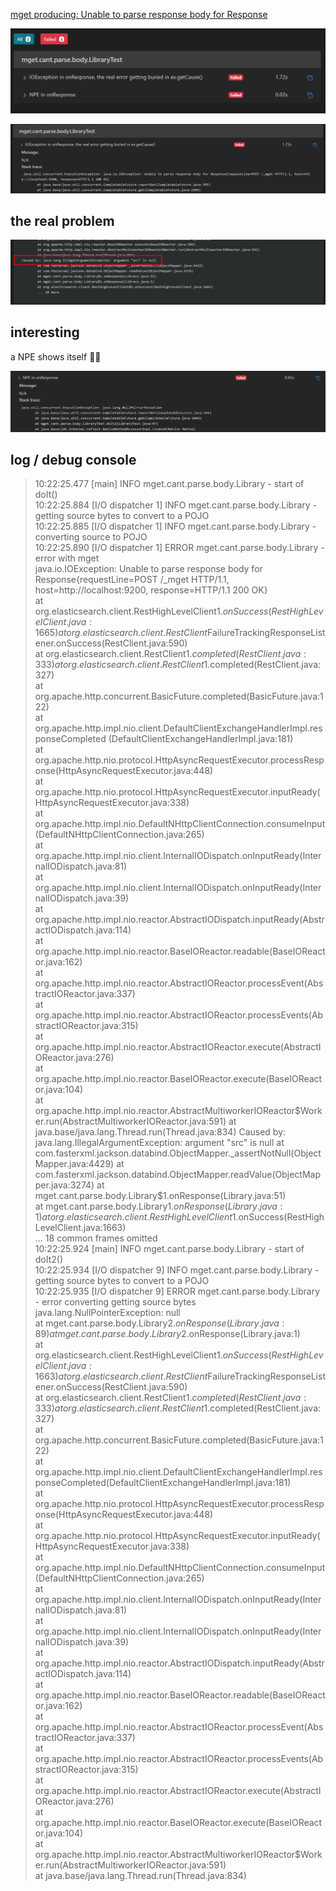 [mget producing: Unable to parse response body for Response](https://stackoverflow.com/questions/60537642/mget-producing-unable-to-parse-response-body-for-response)

![](readme-resources/2020-03-06-10-14-04.png)

![](readme-resources/2020-03-06-10-14-46.png)

## the real problem
![](readme-resources/2020-03-06-10-14-59.png)

## interesting

a NPE shows itself 🤷‍♂️

![](readme-resources/2020-03-06-10-15-05.png)

## log / debug console

>10:22:25.477 [main] INFO  mget.cant.parse.body.Library - start of doIt()  
10:22:25.884 [I/O dispatcher 1] INFO  mget.cant.parse.body.Library - getting source bytes to convert to a POJO  
10:22:25.885 [I/O dispatcher 1] INFO  mget.cant.parse.body.Library - converting source to POJO  
10:22:25.890 [I/O dispatcher 1] ERROR mget.cant.parse.body.Library - error with mget  
java.io.IOException: Unable to parse response body for Response{requestLine=POST /_mget HTTP/1.1, host=http://localhost:9200, response=HTTP/1.1 200 OK}  
	at org.elasticsearch.client.RestHighLevelClient$1.onSuccess(RestHighLevelClient.java:1665)  
	at org.elasticsearch.client.RestClient$FailureTrackingResponseListener.onSuccess(RestClient.java:590)  
	at org.elasticsearch.client.RestClient$1.completed(RestClient.java:333)  
	at org.elasticsearch.client.RestClient$1.completed(RestClient.java:327)  
	at org.apache.http.concurrent.BasicFuture.completed(BasicFuture.java:122)  
	at org.apache.http.impl.nio.client.DefaultClientExchangeHandlerImpl.responseCompleted (DefaultClientExchangeHandlerImpl.java:181)  
	at org.apache.http.nio.protocol.HttpAsyncRequestExecutor.processResponse(HttpAsyncRequestExecutor.java:448)  
	at org.apache.http.nio.protocol.HttpAsyncRequestExecutor.inputReady(HttpAsyncRequestExecutor.java:338)  
	at org.apache.http.impl.nio.DefaultNHttpClientConnection.consumeInput(DefaultNHttpClientConnection.java:265)  
	at org.apache.http.impl.nio.client.InternalIODispatch.onInputReady(InternalIODispatch.java:81)  
	at org.apache.http.impl.nio.client.InternalIODispatch.onInputReady(InternalIODispatch.java:39)  
	at org.apache.http.impl.nio.reactor.AbstractIODispatch.inputReady(AbstractIODispatch.java:114)  
	at org.apache.http.impl.nio.reactor.BaseIOReactor.readable(BaseIOReactor.java:162)  
	at org.apache.http.impl.nio.reactor.AbstractIOReactor.processEvent(AbstractIOReactor.java:337)  
	at org.apache.http.impl.nio.reactor.AbstractIOReactor.processEvents(AbstractIOReactor.java:315)  
	at org.apache.http.impl.nio.reactor.AbstractIOReactor.execute(AbstractIOReactor.java:276)  
	at org.apache.http.impl.nio.reactor.BaseIOReactor.execute(BaseIOReactor.java:104)  
	at org.apache.http.impl.nio.reactor.AbstractMultiworkerIOReactor$Worker.run(AbstractMultiworkerIOReactor.java:591)  
	at java.base/java.lang.Thread.run(Thread.java:834)  
Caused by: java.lang.IllegalArgumentException: argument "src" is null  
	at com.fasterxml.jackson.databind.ObjectMapper._assertNotNull(ObjectMapper.java:4429)  
	at com.fasterxml.jackson.databind.ObjectMapper.readValue(ObjectMapper.java:3274)  
	at mget.cant.parse.body.Library$1.onResponse(Library.java:51)  
	at mget.cant.parse.body.Library$1.onResponse(Library.java:1)  
	at org.elasticsearch.client.RestHighLevelClient$1.onSuccess(RestHighLevelClient.java:1663)  
	... 18 common frames omitted  
10:22:25.924 [main] INFO  mget.cant.parse.body.Library - start of doIt2()  
10:22:25.934 [I/O dispatcher 9] INFO  mget.cant.parse.body.Library - getting source bytes to convert to a POJO  
10:22:25.935 [I/O dispatcher 9] ERROR mget.cant.parse.body.Library - error converting getting source bytes  
java.lang.NullPointerException: null  
	at mget.cant.parse.body.Library$2.onResponse(Library.java:89)  
	at mget.cant.parse.body.Library$2.onResponse(Library.java:1)  
	at org.elasticsearch.client.RestHighLevelClient$1.onSuccess(RestHighLevelClient.java:1663)  
	at org.elasticsearch.client.RestClient$FailureTrackingResponseListener.onSuccess(RestClient.java:590)  
	at org.elasticsearch.client.RestClient$1.completed(RestClient.java:333)  
	at org.elasticsearch.client.RestClient$1.completed(RestClient.java:327)  
	at org.apache.http.concurrent.BasicFuture.completed(BasicFuture.java:122)  
	at org.apache.http.impl.nio.client.DefaultClientExchangeHandlerImpl.responseCompleted(DefaultClientExchangeHandlerImpl.java:181)  
	at org.apache.http.nio.protocol.HttpAsyncRequestExecutor.processResponse(HttpAsyncRequestExecutor.java:448)  
	at org.apache.http.nio.protocol.HttpAsyncRequestExecutor.inputReady(HttpAsyncRequestExecutor.java:338)  
	at org.apache.http.impl.nio.DefaultNHttpClientConnection.consumeInput(DefaultNHttpClientConnection.java:265)  
	at org.apache.http.impl.nio.client.InternalIODispatch.onInputReady(InternalIODispatch.java:81)  
	at org.apache.http.impl.nio.client.InternalIODispatch.onInputReady(InternalIODispatch.java:39)  
	at org.apache.http.impl.nio.reactor.AbstractIODispatch.inputReady(AbstractIODispatch.java:114)  
	at org.apache.http.impl.nio.reactor.BaseIOReactor.readable(BaseIOReactor.java:162)  
	at org.apache.http.impl.nio.reactor.AbstractIOReactor.processEvent(AbstractIOReactor.java:337)  
	at org.apache.http.impl.nio.reactor.AbstractIOReactor.processEvents(AbstractIOReactor.java:315)  
	at org.apache.http.impl.nio.reactor.AbstractIOReactor.execute(AbstractIOReactor.java:276)  
	at org.apache.http.impl.nio.reactor.BaseIOReactor.execute(BaseIOReactor.java:104)  
	at org.apache.http.impl.nio.reactor.AbstractMultiworkerIOReactor$Worker.run(AbstractMultiworkerIOReactor.java:591)  
	at java.base/java.lang.Thread.run(Thread.java:834)  
